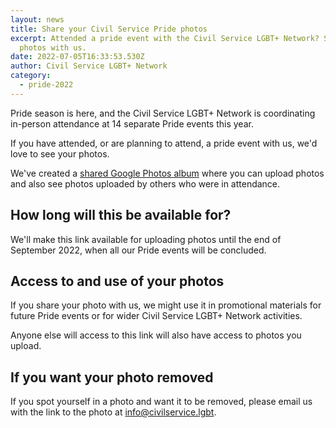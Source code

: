 ```yaml
---
layout: news
title: Share your Civil Service Pride photos
excerpt: Attended a pride event with the Civil Service LGBT+ Network? Share your
  photos with us.
date: 2022-07-05T16:33:53.530Z
author: Civil Service LGBT+ Network
category:
  - pride-2022
---
```

Pride season is here, and the Civil Service LGBT+ Network is coordinating in-person attendance at 14 separate Pride events this year.

If you have attended, or are planning to attend, a pride event with us, we'd love to see your photos.

We've created a [shared Google Photos album](https://photos.app.goo.gl/cMaJ87gZ4MEjhjbP8) where you can upload photos and also see photos uploaded by others who were in attendance.

## How long will this be available for?

We'll make this link available for uploading photos until the end of September 2022, when all our Pride events will be concluded.

## Access to and use of your photos

If you share your photo with us, we might use it in promotional materials for future Pride events or for wider Civil Service LGBT+ Network activities. 

Anyone else will access to this link will also have access to photos you upload. 

## If you want your photo removed

If you spot yourself in a photo and want it to be removed, please email us with the link to the photo at info@civilservice.lgbt.